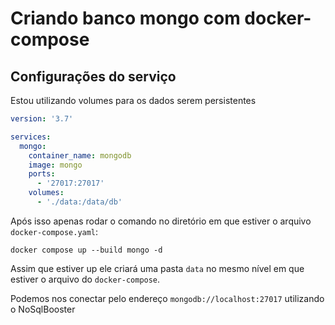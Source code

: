 # Criando banco mongo com docker-compose



## Configurações do serviço

Estou utilizando volumes para os dados serem persistentes

````yaml
version: '3.7'

services:
  mongo:
    container_name: mongodb
    image: mongo
    ports:
      - '27017:27017'
    volumes:
      - './data:/data/db'
````

Após isso apenas rodar o comando no diretório em que estiver o arquivo `docker-compose.yaml`:

```````shell
docker compose up --build mongo -d
```````

Assim que estiver up ele criará uma pasta `data` no mesmo nível em que estiver o arquivo do `docker-compose`.

Podemos nos conectar pelo endereço `mongodb://localhost:27017` utilizando o NoSqlBooster
